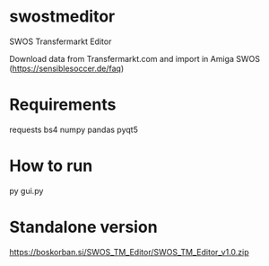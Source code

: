 # swostmeditor
SWOS Transfermarkt Editor

Download data from Transfermarkt.com and import in Amiga SWOS (https://sensiblesoccer.de/faq)

# Requirements
requests
bs4
numpy
pandas
pyqt5


# How to run
py gui.py

# Standalone version
https://boskorban.si/SWOS_TM_Editor/SWOS_TM_Editor_v1.0.zip
